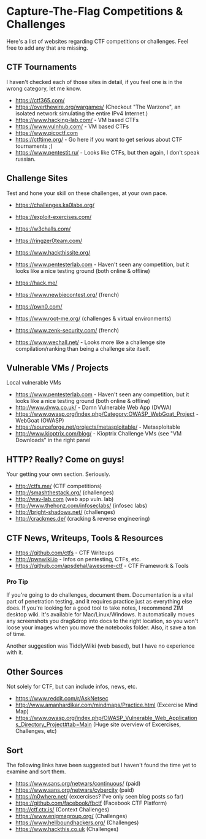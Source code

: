 # Capture-The-Flag Competitions & Challenges

Here's a list of websites regarding CTF competitions or challenges. Feel free to add any that are missing.

## CTF Tournaments

I haven't checked each of those sites in detail, if you feel one is in the wrong category, let me know.

  * https://ctf365.com/
  * https://overthewire.org/wargames/ (Checkout "The Warzone", an isolated network simulating the entire IPv4 Internet.)
  * https://www.hacking-lab.com/ - VM based CTFs
  * https://www.vulnhub.com/ - VM based CTFs
  * https://www.picoctf.com
  * https://ctftime.org/ - Go here if you want to get serious about CTF tournaments ;)
  * https://www.pentestit.ru/ - Looks like CTFs, but then again, I don't speak russian.


## Challenge Sites

Test and hone your skill on these challenges, at your own pace.

  * https://challenges.ka0labs.org/
  * https://exploit-exercises.com/
  * https://w3challs.com/
  * https://ringzer0team.com/
  * https://www.hackthissite.org/
  * https://www.pentesterlab.com - Haven't seen any competition, but it looks like a nice testing ground (both online & offline)
  * https://hack.me/
  * https://www.newbiecontest.org/ (french)
  * https://pwn0.com/
  * https://www.root-me.org/ (challenges & virtual environments)
  * https://www.zenk-security.com/ (french)

  * https://www.wechall.net/ - Looks more like a challenge site compilation/ranking than being a challenge site itself.

## Vulnerable VMs / Projects

Local vulnerable VMs

  * https://www.pentesterlab.com - Haven't seen any competition, but it looks like a nice testing ground (both online & offline)
  * http://www.dvwa.co.uk/ - Damn Vulnerable Web App (DVWA)
  * https://www.owasp.org/index.php/Category:OWASP_WebGoat_Project - WebGoat (OWASP) 
  * https://sourceforge.net/projects/metasploitable/ - Metasploitable
  * http://www.kioptrix.com/blog/ - Kioptrix Challenge VMs (see "VM Downloads" in the right panel

## HTTP? Really? Come on guys!

Your getting your own section. Seriously.

  * http://ctfs.me/ (CTF competitions)
  * http://smashthestack.org/ (challenges)
  * http://wav-lab.com (web app vuln. lab)
  * http://www.thehonz.com/infoseclabs/ (infosec labs)
  * http://bright-shadows.net/ (challenges)
  * http://crackmes.de/ (cracking & reverse engineering)


## CTF News, Writeups, Tools & Resources

  * https://github.com/ctfs - CTF Writeups
  * http://pwnwiki.io - Infos on pentesting, CTFs, etc.
  * https://github.com/apsdehal/awesome-ctf - CTF Framework & Tools


### Pro Tip

If you're going to do challenges, document them. Documentation is a vital part of penetration testing, and it requires practice just as everything else does. If you're looking for a good tool to take notes, I recommend ZIM desktop wiki. It's available for Mac/Linux/Windows. It automatically moves any screenshots you drag&drop into docs to the right location, so you won't loose your images when you move the notebooks folder. Also, it save a ton of time.

Another suggestion was TiddlyWiki (web based), but I have no experience with it.

## Other Sources

Not solely for CTF, but can include infos, news, etc.

  * https://www.reddit.com/r/AskNetsec
  * http://www.amanhardikar.com/mindmaps/Practice.html (Excercise Mind Map)
  * https://www.owasp.org/index.php/OWASP_Vulnerable_Web_Applications_Directory_Project#tab=Main (Huge site overview of Excercises, Challenges, etc)



## Sort

The following links have been suggested but I haven't found the time yet to examine and sort them.

  * https://www.sans.org/netwars/continuous/ (paid)
  * https://www.sans.org/netwars/cybercity (paid)
  * https://n0where.net/ (excercises? I've only seen blog posts so far)
  * https://github.com/facebook/fbctf (Facebook CTF Platform)
  * http://ctf.ctx.is/ (Context Challenges)
  * https://www.enigmagroup.org/ (Challenges)
  * https://www.hellboundhackers.org/ (Challenges)
  * https://www.hackthis.co.uk (Challenges)



